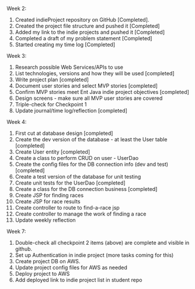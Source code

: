 Week 2:

1. Created indieProject repository on GitHub [Completed].
2. Created the project file structure and pushed it [Completed]
3. Added my link to the indie projects and pushed it [Completed]
4. Completed a draft of my problem statement [Completed]
5. Started creating my time log [Completed]

Week 3: 

1. Research possible Web Services/APIs to use
2. List technologies, versions and how they will be used [completed]
3. Write project plan [completed]
4. Document user stories and select MVP stories [completed]
5. Confirm MVP stories meet Ent Java indie project objectives [completed]
6. Design screens - make sure all MVP user stories are covered
7. Triple-check for Checkpoint 1
8. Update journal/time log/reflection [completed]<br>

Week 4:

1. First cut at database design [completed]
2. Create the dev version of the database - at least the User table [completed]
3. Create User entity [completed]
4. Create a class to perform CRUD on user - UserDao 
5. Create the config files for the DB connection info (dev and test) [completed]
6. Create a test version of the database for unit testing
7. Create unit tests for the UserDao [completed]
8. Create a class for the DB connection business [completed]
9. Create JSP for finding races
10. Create JSP for race results
11. Create controller to route to find-a-race jsp
12. Create controller to manage the work of finding a race
13. Update weekly reflection<br>

Week 7:

1. Double-check all checkpoint 2 items (above) are complete and visible in github.
2. Set up Authentication in indie project (more tasks coming for this)
3. Create project DB on AWS.
4. Update project config files for AWS as needed
5. Deploy project to AWS
6. Add deployed link to indie project list in student repo


